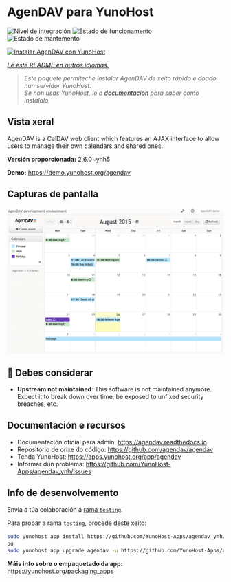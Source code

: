 <!--
NOTA: Este README foi creado automáticamente por <https://github.com/YunoHost/apps/tree/master/tools/readme_generator>
NON debe editarse manualmente.
-->

# AgenDAV para YunoHost

[![Nivel de integración](https://apps.yunohost.org/badge/integration/agendav)](https://ci-apps.yunohost.org/ci/apps/agendav/)
![Estado de funcionamento](https://apps.yunohost.org/badge/state/agendav)
![Estado de mantemento](https://apps.yunohost.org/badge/maintained/agendav)

[![Instalar AgenDAV con YunoHost](https://install-app.yunohost.org/install-with-yunohost.svg)](https://install-app.yunohost.org/?app=agendav)

*[Le este README en outros idiomas.](./ALL_README.md)*

> *Este paquete permíteche instalar AgenDAV de xeito rápido e doado nun servidor YunoHost.*  
> *Se non usas YunoHost, le a [documentación](https://yunohost.org/install) para saber como instalalo.*

## Vista xeral

AgenDAV is a CalDAV web client which features an AJAX interface to allow users to manage their own calendars and shared ones.


**Versión proporcionada:** 2.6.0~ynh5

**Demo:** <https://demo.yunohost.org/agendav>

## Capturas de pantalla

![Captura de pantalla de AgenDAV](./doc/screenshots/screenshot.png)

## :red_circle: Debes considerar

- **Upstream not maintained**: This software is not maintained anymore. Expect it to break down over time, be exposed to unfixed security breaches, etc.

## Documentación e recursos

- Documentación oficial para admin: <https://agendav.readthedocs.io>
- Repositorio de orixe do código: <https://github.com/agendav/agendav>
- Tenda YunoHost: <https://apps.yunohost.org/app/agendav>
- Informar dun problema: <https://github.com/YunoHost-Apps/agendav_ynh/issues>

## Info de desenvolvemento

Envía a túa colaboración á [rama `testing`](https://github.com/YunoHost-Apps/agendav_ynh/tree/testing).

Para probar a rama `testing`, procede deste xeito:

```bash
sudo yunohost app install https://github.com/YunoHost-Apps/agendav_ynh/tree/testing --debug
ou
sudo yunohost app upgrade agendav -u https://github.com/YunoHost-Apps/agendav_ynh/tree/testing --debug
```

**Máis info sobre o empaquetado da app:** <https://yunohost.org/packaging_apps>
